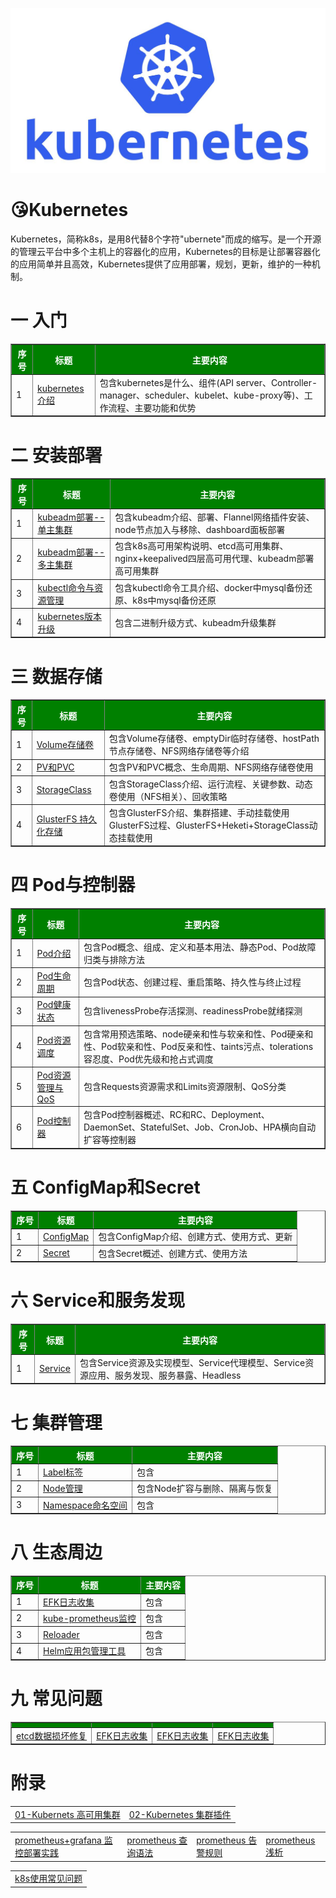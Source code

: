![img](assets/k8s-logo.jpeg)



# 😘Kubernetes

​		Kubernetes，简称k8s，是用8代替8个字符"ubernete"而成的缩写。是一个开源的管理云平台中多个主机上的容器化的应用，Kubernetes的目标是让部署容器化的应用简单并且高效，Kubernetes提供了应用部署，规划，更新，维护的一种机制。



# 一 入门

<table cellpadding="2" border="1">
   <tbody>
    <tr> 
     <th bgcolor="green"><font face="微软雅黑" color="white">序号</font></th>
     <th bgcolor="green"><font face="微软雅黑" color="white">标题</font></th>
     <th bgcolor="green"><font face="微软雅黑" color="white">主要内容</font></th>
    </tr>
    <tr>
     <td>1</td>
     <td><a href="概念介绍/kubernetes介绍.md">kubernetes介绍</a></td>
     <td>包含kubernetes是什么、组件(API server、Controller-manager、scheduler、kubelet、kube-proxy等)、工作流程、主要功能和优势</td>
     </tr>
   </tbody>
</table>


# 二 安装部署

<table cellpadding="2" border="1">
   <tbody>
    <tr> 
     <th bgcolor="green"><font face="微软雅黑" color="white">序号</font></th>
     <th bgcolor="green"><font face="微软雅黑" color="white">标题</font></th>
     <th bgcolor="green"><font face="微软雅黑" color="white">主要内容</font></th>
    </tr>
    <tr> 
     <td>1</td> 
     <td><a href="安装部署/kubeadm部署--单主集群.md">kubeadm部署--单主集群</a></td> 
     <td>包含kubeadm介绍、部署、Flannel网络插件安装、node节点加入与移除、dashboard面板部署</td> 
     </tr>
    <tr> 
     <td>2</td> 
     <td><a href="安装部署/kubeadm部署--多主集群.md">kubeadm部署--多主集群</a></td> 
     <td>包含k8s高可用架构说明、etcd高可用集群、nginx+keepalived四层高可用代理、kubeadm部署高可用集群</td> 
    </tr>
    <tr> 
     <td>3</td> 
     <td><a href="安装部署/kubectl命令与资源管理.md">kubectl命令与资源管理</a></td> 
     <td>包含kubectl命令工具介绍、docker中mysql备份还原、k8s中mysql备份还原</td> 
    </tr>
    <tr> 
     <td>4</td> 
     <td><a href="安装部署/kubernetes版本升级.md">kubernetes版本升级</a></td> 
     <td>包含二进制升级方式、kubeadm升级集群</td> 
    </tr> 
   </tbody>
</table>


# 三 数据存储

<table cellpadding="2" border="1">
   <tbody>
    <tr> 
     <th bgcolor="green"><font face="微软雅黑" color="white">序号</font></th>
     <th bgcolor="green"><font face="微软雅黑" color="white">标题</font></th>
     <th bgcolor="green"><font face="微软雅黑" color="white">主要内容</font></th>
    </tr>
    <tr> 
     <td>1</td> 
     <td><a href="数据存储/Volume存储卷.md">Volume存储卷</a></td> 
     <td>包含Volume存储卷、emptyDir临时存储卷、hostPath节点存储卷、NFS网络存储卷等介绍</td> 
    </tr>
     <tr> 
     <td>2</td> 
     <td><a href="数据存储/PV和PVC.md">PV和PVC</a></td> 
     <td>包含PV和PVC概念、生命周期、NFS网络存储卷使用</td> 
    </tr>
    <tr> 
     <td>3</td> 
     <td><a href="数据存储/StorageClass.md">StorageClass</a></td> 
     <td>包含StorageClass介绍、运行流程、关键参数、动态卷使用（NFS相关）、回收策略</td> 
    </tr>
    <tr> 
     <td>4</td> 
     <td><a href="数据存储/GlusterFS持久化存储.md">GlusterFS 持久化存储</a></td> 
     <td>包含GlusterFS介绍、集群搭建、手动挂载使用GlusterFS过程、GlusterFS+Heketi+StorageClass动态挂载使用</td> 
    </tr> 
   </tbody>
</table>


# 四 Pod与控制器

<table cellpadding="2" border="1">
   <tbody>
    <tr> 
     <th bgcolor="green"><font face="微软雅黑" color="white">序号</font></th>
     <th bgcolor="green"><font face="微软雅黑" color="white">标题</font></th>
     <th bgcolor="green"><font face="微软雅黑" color="white">主要内容</font></th>
    </tr>
 <tr> 
     <td>1</td> 
     <td><a href="Pod与控制器/Pod介绍.md">Pod介绍</a></td> 
     <td>包含Pod概念、组成、定义和基本用法、静态Pod、Pod故障归类与排除方法</td> 
    </tr>
     <tr> 
     <td>2</td> 
     <td><a href="Pod与控制器/Pod生命周期.md">Pod生命周期</a></td> 
     <td>包含Pod状态、创建过程、重启策略、持久性与终止过程</td> 
    </tr>
    <tr> 
     <td>3</td> 
     <td><a href="Pod与控制器/Pod健康状态.md">Pod健康状态</a></td> 
     <td>包含livenessProbe存活探测、readinessProbe就绪探测</td> 
    </tr>
    <tr> 
     <td>4</td> 
     <td><a href="Pod与控制器/Pod资源调度.md">Pod资源调度</a></td> 
     <td>包含常用预选策略、node硬亲和性与软亲和性、Pod硬亲和性、Pod软亲和性、Pod反亲和性、taints污点、tolerations容忍度、Pod优先级和抢占式调度</td> 
    </tr>
	<tr> 
     <td>5</td> 
     <td><a href="Pod与控制器/Pod资源管理与QoS.md">Pod资源管理与QoS</a></td> 
     <td>包含Requests资源需求和Limits资源限制、QoS分类</td> 
    </tr>
    <tr> 
     <td>6</td> 
     <td><a href="Pod与控制器/Pod控制器.md">Pod控制器</a></td> 
     <td>包含Pod控制器概述、RC和RC、Deployment、DaemonSet、StatefulSet、Job、CronJob、HPA横向自动扩容等控制器</td> 
    </tr> 
   </tbody>
</table>



# 五 ConfigMap和Secret

<table cellpadding="2" border="1">
   <tbody>
    <tr> 
     <th bgcolor="green"><font face="微软雅黑" color="white">序号</font></th>
     <th bgcolor="green"><font face="微软雅黑" color="white">标题</font></th>
     <th bgcolor="green"><font face="微软雅黑" color="white">主要内容</font></th>
    </tr>
 <tr> 
     <td>1</td> 
     <td><a href="ConfigMap和Secret/ConfigMap.md">ConfigMap</a></td> 
     <td>包含ConfigMap介绍、创建方式、使用方式、更新</td> 
    </tr>
  <tr> 
     <td>2</td> 
     <td><a href="ConfigMap和Secret/Secret.md">Secret</a></td> 
     <td>包含Secret概述、创建方式、使用方法</td> 
    </tr> 
   </tbody>
</table>  



# 六 Service和服务发现

<table cellpadding="2" border="1">
   <tbody>
    <tr> 
     <th bgcolor="green"><font face="微软雅黑" color="white">序号</font></th>
     <th bgcolor="green"><font face="微软雅黑" color="white">标题</font></th>
     <th bgcolor="green"><font face="微软雅黑" color="white">主要内容</font></th>
    </tr>
 <tr> 
     <td>1</td> 
     <td><a href="Service和服务发现/Service.md">Service</a></td> 
     <td>包含Service资源及实现模型、Service代理模型、Service资源应用、服务发现、服务暴露、Headless</td> 
    </tr>
   </tbody>
</table>  



# 七 集群管理

<table cellpadding="2" border="1">
   <tbody>
    <tr> 
     <th bgcolor="green"><font face="微软雅黑" color="white">序号</font></th>
     <th bgcolor="green"><font face="微软雅黑" color="white">标题</font></th>
     <th bgcolor="green"><font face="微软雅黑" color="white">主要内容</font></th>
    </tr>
 <tr> 
     <td>1</td> 
     <td><a href="集群管理/Label标签.md">Label标签</a></td> 
     <td>包含</td> 
    </tr>
  <tr> 
     <td>2</td> 
     <td><a href="集群管理/Node管理.md">Node管理</a></td> 
     <td>包含Node扩容与删除、隔离与恢复</td> 
    </tr> 
   <tr> 
     <td>3</td> 
     <td><a href="集群管理/Namespace命名空间.md">Namespace命名空间</a></td> 
     <td>包含</td> 
    </tr> 
   </tbody>
</table>  


# 八 生态周边

<table cellpadding="2" border="1">
   <tbody>
    <tr> 
     <th bgcolor="green"><font face="微软雅黑" color="white">序号</font></th>
     <th bgcolor="green"><font face="微软雅黑" color="white">标题</font></th>
     <th bgcolor="green"><font face="微软雅黑" color="white">主要内容</font></th>
    </tr>
 <tr> 
     <td>1</td> 
     <td><a href="生态周边/EFK日志收集.md">EFK日志收集</a></td>
     <td>包含</td> 
    </tr>
  <tr> 
     <td>2</td> 
     <td><a href="生态周边/kube-prometheus监控.md">kube-prometheus监控</a></td>
     <td>包含</td> 
    </tr>     
     <tr> 
     <td>3</td> 
     <td><a href="生态周边/Reloader.md">Reloader</a></td>
     <td>包含</td> 
    </tr>
    <tr> 
     <td>4</td> 
     <td><a href="生态周边/Helm应用包管理工具.md">Helm应用包管理工具</a></td>
     <td>包含</td> 
    </tr>
   </tbody>
</table>


# 九 常见问题

<table cellpadding="2" border="1">
   <tbody>
    <tr> 
     <th bgcolor="green"><font face="微软雅黑" color="white"></font></th>
     <th bgcolor="green"><font face="微软雅黑" color="white"></font></th>
     <th bgcolor="green"><font face="微软雅黑" color="white"></font></th>
     <th bgcolor="green"><font face="微软雅黑" color="white"></font></th>
    </tr>
 <tr> 
     <td><a href="常见问题/etcd数据损坏修复.md">etcd数据损坏修复</a></td>
      <td><a href="生态周边/EFK日志收集.md">EFK日志收集</a></td>
      <td><a href="生态周边/EFK日志收集.md">EFK日志收集</a></td>
      <td><a href="生态周边/EFK日志收集.md">EFK日志收集</a></td>
    </tr>
  <tr> 
   </tbody>
</table>





# 附录

<table border="0">
    <tr>
        <td><a href="附录/01-Kubernets高可用集群.md">01-Kubernets 高可用集群</a></td>
        <td><a href="附录/02-Kubernetes集群插件.md">02-Kubernetes 集群插件</a></td>
    </tr>
</table>
<table border="0">
    <tr>
    <td><a href="附录/promethues/prometheus+grafana监控部署实践.md">prometheus+grafana 监控部署实践</a></td>
    <td><a href="附录/promethues/prometheus查询语法.md">prometheus 查询语法</a></td>
    <td><a href="附录/promethues/prometheus告警规则.md">prometheus 告警规则</a></td>
    <td><a href="附录/promethues/prometheus浅析.md">prometheus 浅析</a></td>
    </tr>
</table>       
<table border="0">
    <tr>
        <td><a href="k8s使用常见问题.md">k8s使用常见问题</a></td>
    </tr>
</table>    










